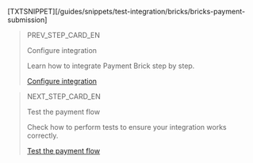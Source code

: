 [TXTSNIPPET][/guides/snippets/test-integration/bricks/bricks-payment-submission]

> PREV_STEP_CARD_EN 
>
> Configure integration
>
> Learn how to integrate Payment Brick step by step.
>
> [Configure integration](/developers/en/docs/checkout-bricks/payment-brick/configure-integration)

> NEXT_STEP_CARD_EN 
>
> Test the payment flow
>
> Check how to perform tests to ensure your integration works correctly.
>
> [Test the payment flow](/developers/en/docs/checkout-bricks/payment-brick/integration-test/test-payment-flow)
